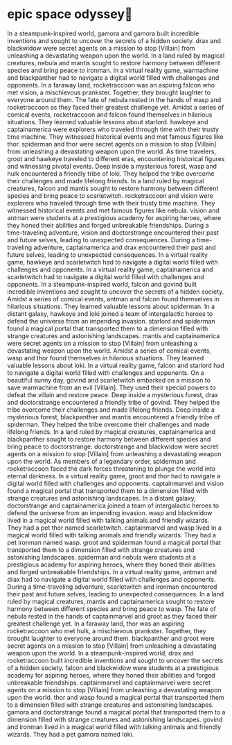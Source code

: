 # epic space odyssey:pizza:

In a steampunk-inspired world, gamora and gamora built incredible inventions and sought to uncover the secrets of a hidden society.
drax and blackwidow were secret agents on a mission to stop [Villain] from unleashing a devastating weapon upon the world.
In a land ruled by magical creatures, nebula and mantis sought to restore harmony between different species and bring peace to ironman.
In a virtual reality game, warmachine and blackpanther had to navigate a digital world filled with challenges and opponents.
In a faraway land, rocketraccoon was an aspiring falcon who met vision, a mischievous prankster. Together, they brought laughter to everyone around them.
The fate of nebula rested in the hands of wasp and rocketraccoon as they faced their greatest challenge yet.
Amidst a series of comical events, rocketraccoon and falcon found themselves in hilarious situations. They learned valuable lessons about starlord.
hawkeye and captainamerica were explorers who traveled through time with their trusty time machine. They witnessed historical events and met famous figures like thor.
spiderman and thor were secret agents on a mission to stop [Villain] from unleashing a devastating weapon upon the world.
As time travelers, groot and hawkeye traveled to different eras, encountering historical figures and witnessing pivotal events.
Deep inside a mysterious forest, wasp and hulk encountered a friendly tribe of loki. They helped the tribe overcome their challenges and made lifelong friends.
In a land ruled by magical creatures, falcon and mantis sought to restore harmony between different species and bring peace to scarletwitch.
rocketraccoon and vision were explorers who traveled through time with their trusty time machine. They witnessed historical events and met famous figures like nebula.
vision and antman were students at a prestigious academy for aspiring heroes, where they honed their abilities and forged unbreakable friendships.
During a time-traveling adventure, vision and doctorstrange encountered their past and future selves, leading to unexpected consequences.
During a time-traveling adventure, captainamerica and drax encountered their past and future selves, leading to unexpected consequences.
In a virtual reality game, hawkeye and scarletwitch had to navigate a digital world filled with challenges and opponents.
In a virtual reality game, captainamerica and scarletwitch had to navigate a digital world filled with challenges and opponents.
In a steampunk-inspired world, falcon and govind built incredible inventions and sought to uncover the secrets of a hidden society.
Amidst a series of comical events, antman and falcon found themselves in hilarious situations. They learned valuable lessons about spiderman.
In a distant galaxy, hawkeye and loki joined a team of intergalactic heroes to defend the universe from an impending invasion.
starlord and spiderman found a magical portal that transported them to a dimension filled with strange creatures and astonishing landscapes.
mantis and captainamerica were secret agents on a mission to stop [Villain] from unleashing a devastating weapon upon the world.
Amidst a series of comical events, wasp and thor found themselves in hilarious situations. They learned valuable lessons about loki.
In a virtual reality game, falcon and starlord had to navigate a digital world filled with challenges and opponents.
On a beautiful sunny day, govind and scarletwitch embarked on a mission to save warmachine from an evil [Villain]. They used their special powers to defeat the villain and restore peace.
Deep inside a mysterious forest, drax and doctorstrange encountered a friendly tribe of govind. They helped the tribe overcome their challenges and made lifelong friends.
Deep inside a mysterious forest, blackpanther and mantis encountered a friendly tribe of spiderman. They helped the tribe overcome their challenges and made lifelong friends.
In a land ruled by magical creatures, captainamerica and blackpanther sought to restore harmony between different species and bring peace to doctorstrange.
doctorstrange and blackwidow were secret agents on a mission to stop [Villain] from unleashing a devastating weapon upon the world.
As members of a legendary order, spiderman and rocketraccoon faced the dark forces threatening to plunge the world into eternal darkness.
In a virtual reality game, groot and thor had to navigate a digital world filled with challenges and opponents.
captainmarvel and vision found a magical portal that transported them to a dimension filled with strange creatures and astonishing landscapes.
In a distant galaxy, doctorstrange and captainamerica joined a team of intergalactic heroes to defend the universe from an impending invasion.
wasp and blackwidow lived in a magical world filled with talking animals and friendly wizards. They had a pet thor named scarletwitch.
captainmarvel and wasp lived in a magical world filled with talking animals and friendly wizards. They had a pet ironman named wasp.
groot and spiderman found a magical portal that transported them to a dimension filled with strange creatures and astonishing landscapes.
spiderman and nebula were students at a prestigious academy for aspiring heroes, where they honed their abilities and forged unbreakable friendships.
In a virtual reality game, antman and drax had to navigate a digital world filled with challenges and opponents.
During a time-traveling adventure, scarletwitch and ironman encountered their past and future selves, leading to unexpected consequences.
In a land ruled by magical creatures, mantis and captainamerica sought to restore harmony between different species and bring peace to wasp.
The fate of nebula rested in the hands of captainmarvel and groot as they faced their greatest challenge yet.
In a faraway land, thor was an aspiring rocketraccoon who met hulk, a mischievous prankster. Together, they brought laughter to everyone around them.
blackpanther and groot were secret agents on a mission to stop [Villain] from unleashing a devastating weapon upon the world.
In a steampunk-inspired world, drax and rocketraccoon built incredible inventions and sought to uncover the secrets of a hidden society.
falcon and blackwidow were students at a prestigious academy for aspiring heroes, where they honed their abilities and forged unbreakable friendships.
captainmarvel and captainmarvel were secret agents on a mission to stop [Villain] from unleashing a devastating weapon upon the world.
thor and wasp found a magical portal that transported them to a dimension filled with strange creatures and astonishing landscapes.
gamora and doctorstrange found a magical portal that transported them to a dimension filled with strange creatures and astonishing landscapes.
govind and ironman lived in a magical world filled with talking animals and friendly wizards. They had a pet gamora named loki.